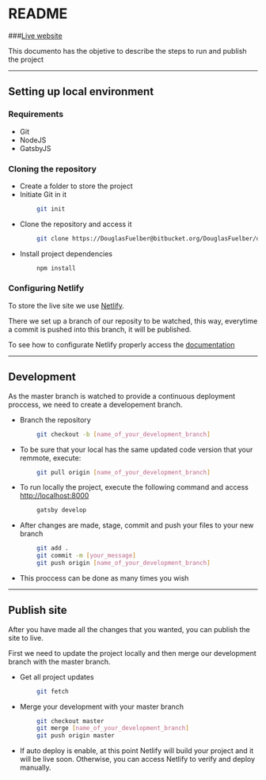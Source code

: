 # README

###[Live website](https://www.douglasfuelber.com)

This documento has the objetive to describe the steps to run and publish the project

________________________________________________

## Setting up local environment

### Requirements

- Git
- NodeJS
- GatsbyJS

### Cloning the repository

- Create a folder to store the project
- Initiate Git in it

```sh
        git init
```

- Clone the repository and access it

```sh
        git clone https://DouglasFuelber@bitbucket.org/DouglasFuelber/douglas-fuelber-site-gatsby.git
```

- Install project dependencies

```sh
        npm install
```

### Configuring Netlify

To store the live site we use [Netlify](https://netlify.com).

There we set up a branch of our reposity to be watched, this way, everytime a commit is pushed into this branch, it will be published.

To see how to configurate Netlify properly access the [documentation](https://www.netlify.com/docs/)

____________________________________________________________________________

## Development

As the master branch is watched to provide a continuous deployment proccess, we need to create a developement branch.

- Branch the repository

```sh
        git checkout -b [name_of_your_development_branch]
```

- To be sure that your local has the same updated code version that your remmote, execute:

```sh
        git pull origin [name_of_your_development_branch]
```

- To run locally the project, execute the following command and access [http://localhost:8000](http://localhost:8000)

```sh
        gatsby develop
```

- After changes are made, stage, commit and push your files to your new branch

```sh
        git add .
        git commit -m [your_message]
        git push origin [name_of_your_development_branch]
```

- This proccess can be done as many times you wish

____________________________________________________________________________

## Publish site

After you have made all the changes that you wanted, you can publish the site to live.

First we need to update the project locally and then merge our development branch with the master branch.

- Get all project updates

```sh
        git fetch
```

- Merge your development with your master branch

```sh
        git checkout master
        git merge [name_of_your_development_branch]
        git push origin master
```

- If auto deploy is enable, at this point Netlify will build your project and it will be live soon. Otherwise, you can access Netlify to verify and deploy manually.